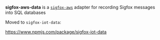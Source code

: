 **sigfox-aws-data** is a [`sigfox-aws`](https://www.npmjs.com/package/sigfox-aws) adapter for recording Sigfox messages into SQL databases

Moved to `sigfox-iot-data`:

https://www.npmjs.com/package/sigfox-iot-data
